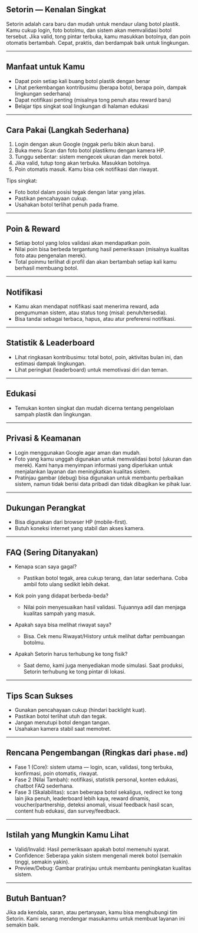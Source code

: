 ## Setorin — Kenalan Singkat

Setorin adalah cara baru dan mudah untuk mendaur ulang botol plastik. Kamu cukup login, foto botolmu, dan sistem akan memvalidasi botol tersebut. Jika valid, tong pintar terbuka, kamu masukkan botolnya, dan poin otomatis bertambah. Cepat, praktis, dan berdampak baik untuk lingkungan.

---

## Manfaat untuk Kamu

- Dapat poin setiap kali buang botol plastik dengan benar
- Lihat perkembangan kontribusimu (berapa botol, berapa poin, dampak lingkungan sederhana)
- Dapat notifikasi penting (misalnya tong penuh atau reward baru)
- Belajar tips singkat soal lingkungan di halaman edukasi

---

## Cara Pakai (Langkah Sederhana)

1. Login dengan akun Google (nggak perlu bikin akun baru).
2. Buka menu Scan dan foto botol plastikmu dengan kamera HP.
3. Tunggu sebentar: sistem mengecek ukuran dan merek botol.
4. Jika valid, tutup tong akan terbuka. Masukkan botolnya.
5. Poin otomatis masuk. Kamu bisa cek notifikasi dan riwayat.

Tips singkat:
- Foto botol dalam posisi tegak dengan latar yang jelas.
- Pastikan pencahayaan cukup.
- Usahakan botol terlihat penuh pada frame.

---

## Poin & Reward

- Setiap botol yang lolos validasi akan mendapatkan poin.
- Nilai poin bisa berbeda tergantung hasil pemeriksaan (misalnya kualitas foto atau pengenalan merek).
- Total poinmu terlihat di profil dan akan bertambah setiap kali kamu berhasil membuang botol.

---

## Notifikasi

- Kamu akan mendapat notifikasi saat menerima reward, ada pengumuman sistem, atau status tong (misal: penuh/tersedia).
- Bisa tandai sebagai terbaca, hapus, atau atur preferensi notifikasi.

---

## Statistik & Leaderboard

- Lihat ringkasan kontribusimu: total botol, poin, aktivitas bulan ini, dan estimasi dampak lingkungan.
- Lihat peringkat (leaderboard) untuk memotivasi diri dan teman.

---

## Edukasi

- Temukan konten singkat dan mudah dicerna tentang pengelolaan sampah plastik dan lingkungan.

---

## Privasi & Keamanan

- Login menggunakan Google agar aman dan mudah.
- Foto yang kamu unggah digunakan untuk memvalidasi botol (ukuran dan merek). Kami hanya menyimpan informasi yang diperlukan untuk menjalankan layanan dan meningkatkan kualitas sistem.
- Pratinjau gambar (debug) bisa digunakan untuk membantu perbaikan sistem, namun tidak berisi data pribadi dan tidak dibagikan ke pihak luar.

---

## Dukungan Perangkat

- Bisa digunakan dari browser HP (mobile-first).
- Butuh koneksi internet yang stabil dan akses kamera.

---

## FAQ (Sering Ditanyakan)

- Kenapa scan saya gagal?
  - Pastikan botol tegak, area cukup terang, dan latar sederhana. Coba ambil foto ulang sedikit lebih dekat.

- Kok poin yang didapat berbeda-beda?
  - Nilai poin menyesuaikan hasil validasi. Tujuannya adil dan menjaga kualitas sampah yang masuk.

- Apakah saya bisa melihat riwayat saya?
  - Bisa. Cek menu Riwayat/History untuk melihat daftar pembuangan botolmu.

- Apakah Setorin harus terhubung ke tong fisik?
  - Saat demo, kami juga menyediakan mode simulasi. Saat produksi, Setorin terhubung ke tong pintar di lokasi.

---

## Tips Scan Sukses

- Gunakan pencahayaan cukup (hindari backlight kuat).
- Pastikan botol terlihat utuh dan tegak.
- Jangan menutupi botol dengan tangan.
- Usahakan kamera stabil saat memotret.

---

## Rencana Pengembangan (Ringkas dari `phase.md`)

- Fase 1 (Core): sistem utama — login, scan, validasi, tong terbuka, konfirmasi, poin otomatis, riwayat.
- Fase 2 (Nilai Tambah): notifikasi, statistik personal, konten edukasi, chatbot FAQ sederhana.
- Fase 3 (Skalabilitas): scan beberapa botol sekaligus, redirect ke tong lain jika penuh, leaderboard lebih kaya, reward dinamis, voucher/partnership, deteksi anomali, visual feedback hasil scan, content hub edukasi, dan survey/feedback.

---

## Istilah yang Mungkin Kamu Lihat

- Valid/Invalid: Hasil pemeriksaan apakah botol memenuhi syarat.
- Confidence: Seberapa yakin sistem mengenali merek botol (semakin tinggi, semakin yakin).
- Preview/Debug: Gambar pratinjau untuk membantu peningkatan kualitas sistem.

---

## Butuh Bantuan?

Jika ada kendala, saran, atau pertanyaan, kamu bisa menghubungi tim Setorin. Kami senang mendengar masukanmu untuk membuat layanan ini semakin baik.



